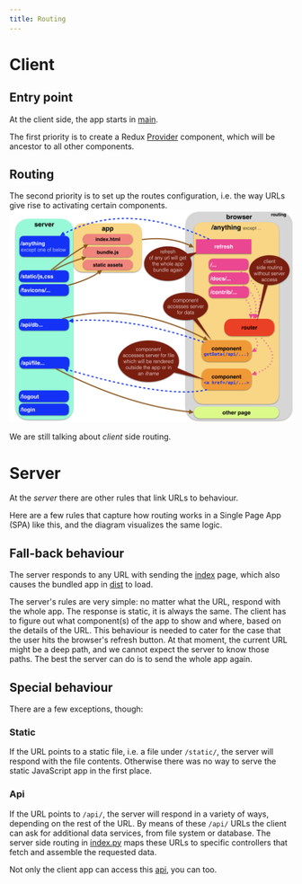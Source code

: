 ```yaml
---
title: Routing
---
```


Client
======

Entry point
-----------

At the client side, the app starts in [main](Components#main).

The first priority is to create a Redux [Provider](React#redux) component, which
will be ancestor to all other components.

Routing
-------

The second priority is to set up the routes configuration, i.e. the way URLs
give rise to activating certain components. ![diag](design/design.006.png)

We are still talking about *client* side routing.

Server
======

At the *server* there are other rules that link URLs to behaviour.

Here are a few rules that capture how routing works in a Single Page App (SPA)
like this, and the diagram visualizes the same logic.

Fall-back behaviour
-------------------

The server responds to any URL with sending the
[index]({{site.serverBase}}/views/index.tpl) page, which also causes the bundled
app in [dist]({{site.repBase}}/static/dist) to load.

The server's rules are very simple: no matter what the URL, respond with the
whole app. The response is static, it is always the same. The client has to
figure out what component(s) of the app to show and where, based on the details
of the URL. This behaviour is needed to cater for the case that the user hits
the browser's refresh button. At that moment, the current URL might be a deep
path, and we cannot expect the server to know those paths. The best the server
can do is to send the whole app again.

Special behaviour
-----------------

There are a few exceptions, though:

### Static ###

If the URL points to a static file, i.e. a file under `/static/`, the server
will respond with the file contents. Otherwise there was no way to serve the
static JavaScript app in the first place.

### Api ###

If the URL points to `/api/`, the server will respond in a variety of ways,
depending on the rest of the URL. By means of these `/api/` URLs the client can
ask for additional data services, from file system or database. The server side
routing in [index.py]({{site.serverBase}}/index.py) maps these URLs to specific
controllers that fetch and assemble the requested data.

Not only the client app can access this [api](API), you can too.
